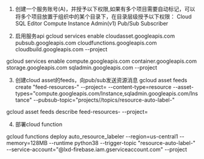 1. 创建一个服务账号(A)，并授予以下权限,如果有多个项目需要自动标记，可以将多个项目放置于组织中的某个目录下，在目录层级授予以下权限：
Cloud SQL Editor
Compute Instance Admin(v1)
Pub/Sub Subscriber

2. 启用服务api
gcloud services enable cloudasset.googleapis.com pubsub.googleapis.com cloudfunctions.googleapis.com cloudbuild.googleapis.com --project <project-id>

gcloud services enable compute.googleapis.com container.googleapis.com storage.googleapis.com sqladmin.googleapis.com --project <project-id>


3. 创建cloud asset的feeds，向pub/sub发送资源消息
gcloud asset feeds create "feed-resources-<project-id>" --project=<project-id> --content-type=resource --asset-types="compute.googleapis.com/Instance,sqladmin.googleapis.com/Instance" --pubsub-topic="projects/<project-id>/topics/resource-auto-label-<project-id>"


gcloud asset feeds describe feed-resources-<project-id> --project=<project-id>


4. 部署cloud function

 gcloud functions deploy auto_resource_labeler --region=us-central1 --memory=128MB --runtime python38 --trigger-topic "resource-auto-label-<project-id>" --service-account="<A>@lxd-firebase.iam.gserviceaccount.com" --project <project-id>